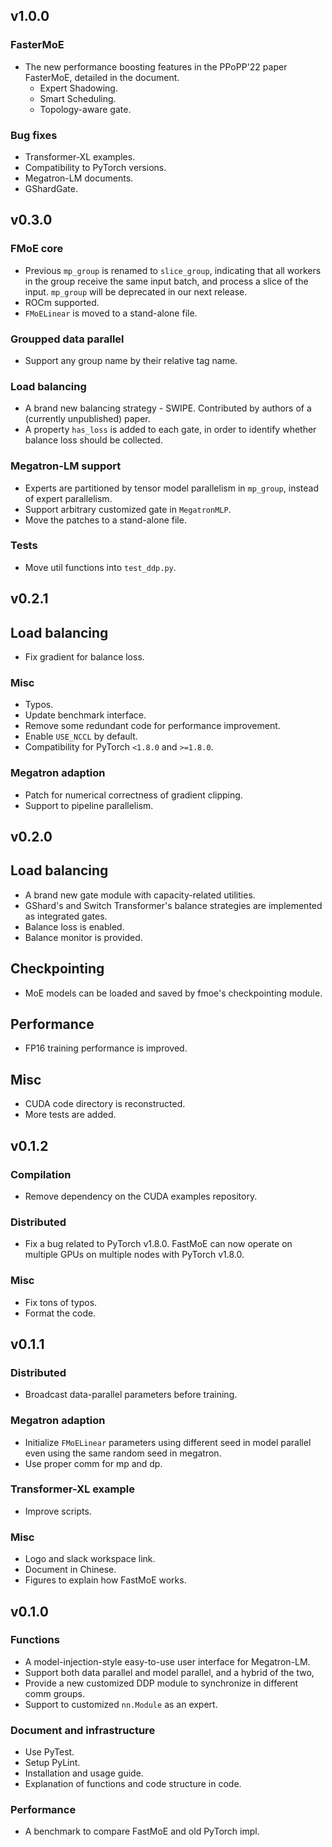 ## v1.0.0

### FasterMoE

* The new performance boosting features in the PPoPP'22 paper FasterMoE, detailed in the document.
	* Expert Shadowing.
	* Smart Scheduling.
	* Topology-aware gate.

### Bug fixes

* Transformer-XL examples.
* Compatibility to PyTorch versions.
* Megatron-LM documents.
* GShardGate.

## v0.3.0

### FMoE core

* Previous `mp_group` is renamed to `slice_group`, indicating that all workers in the group receive the same input batch, and process a slice of the input. `mp_group` will be deprecated in our next release.
* ROCm supported.
* `FMoELinear` is moved to a stand-alone file.

### Groupped data parallel

* Support any group name by their relative tag name.

###  Load balancing

* A brand new balancing strategy - SWIPE. Contributed by authors of a (currently unpublished) paper.
* A property `has_loss` is added to each gate, in order to identify whether balance loss should be collected.

### Megatron-LM support

* Experts are partitioned by tensor model parallelism in `mp_group`, instead of expert parallelism.
* Support arbitrary customized gate in `MegatronMLP`.
* Move the patches to a stand-alone file.

### Tests

* Move util functions into `test_ddp.py`.

## v0.2.1

## Load balancing

* Fix gradient for balance loss.

### Misc

* Typos.
* Update benchmark interface.
* Remove some redundant code for performance improvement.
* Enable `USE_NCCL` by default.
* Compatibility for PyTorch `<1.8.0` and `>=1.8.0`.

### Megatron adaption

* Patch for numerical correctness of gradient clipping.
* Support to pipeline parallelism.

## v0.2.0

## Load balancing

* A brand new gate module with capacity-related utilities.
* GShard's and Switch Transformer's balance strategies are implemented as integrated gates.
* Balance loss is enabled.
* Balance monitor is provided.

## Checkpointing

* MoE models can be loaded and saved by fmoe's checkpointing module.

## Performance

* FP16 training performance is improved.

## Misc

* CUDA code directory is reconstructed.
* More tests are added.

## v0.1.2

### Compilation

- Remove dependency on the CUDA examples repository.

### Distributed

- Fix a bug related to PyTorch v1.8.0. FastMoE can now operate on multiple GPUs
on multiple nodes with PyTorch v1.8.0.

### Misc

- Fix tons of typos.
- Format the code.

## v0.1.1

### Distributed

- Broadcast data-parallel parameters before training.

### Megatron adaption

- Initialize `FMoELinear` parameters using different seed in model parallel even using the same random seed in megatron.
- Use proper comm for mp and dp.

### Transformer-XL example

- Improve scripts.

### Misc

- Logo and slack workspace link.
- Document in Chinese.
- Figures to explain how FastMoE works.

## v0.1.0

### Functions

- A model-injection-style easy-to-use user interface for Megatron-LM. 
- Support both data parallel and model parallel, and a hybrid of the two,
- Provide a new customized DDP module to synchronize in different comm groups.
- Support to customized `nn.Module` as an expert.

### Document and infrastructure

- Use PyTest.
- Setup PyLint.
- Installation and usage guide.
- Explanation of functions and code structure in code.

### Performance

- A benchmark to compare FastMoE and old PyTorch impl.
